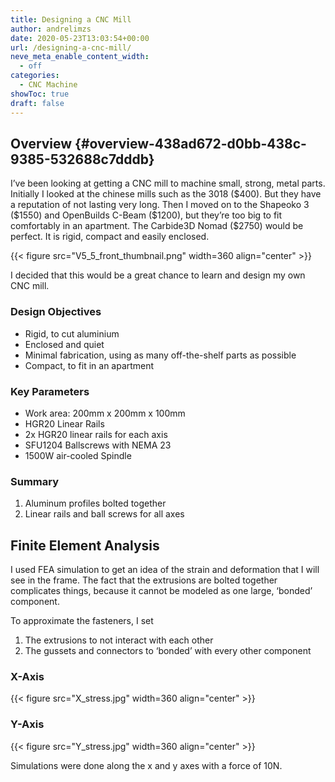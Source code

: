 ```yaml
---
title: Designing a CNC Mill
author: andrelimzs
date: 2020-05-23T13:03:54+00:00
url: /designing-a-cnc-mill/
neve_meta_enable_content_width:
  - off
categories:
  - CNC Machine
showToc: true
draft: false
---
```

## Overview {#overview-438ad672-d0bb-438c-9385-532688c7dddb}

I&#8217;ve been looking at getting a CNC mill to machine small, strong, metal parts. Initially I looked at the chinese mills such as the 3018 (&#36;400). But they have a reputation of not lasting very long. Then I moved on to the Shapeoko 3 (&#36;1550) and OpenBuilds C-Beam (&#36;1200), but they&#8217;re too big to fit comfortably in an apartment. The Carbide3D Nomad (&#36;2750) would be perfect. It is rigid, compact and easily enclosed.

{{< figure src="V5_5_front_thumbnail.png" width=360  align="center" >}}

I decided that this would be a great chance to learn and design my own CNC mill.

### Design Objectives
- Rigid, to cut aluminium
- Enclosed and quiet
- Minimal fabrication, using as many off-the-shelf parts as possible
- Compact, to fit in an apartment



### Key Parameters

- Work area: 200mm x 200mm x 100mm
- HGR20 Linear Rails
- 2x HGR20 linear rails for each axis
- SFU1204 Ballscrews with NEMA 23
- 1500W air-cooled Spindle



### Summary

  1. Aluminum profiles bolted together
  2. Linear rails and ball screws for all axes



## Finite Element Analysis

I used FEA simulation to get an idea of the strain and deformation that I will see in the frame. The fact that the extrusions are bolted together complicates things, because it cannot be modeled as one large, &#8216;bonded&#8217; component.

To approximate the fasteners, I set

1. The extrusions to not interact with each other
2. The gussets and connectors to &#8216;bonded&#8217; with every other component



### X-Axis

{{< figure src="X_stress.jpg" width=360  align="center" >}}



### Y-Axis

  {{< figure src="Y_stress.jpg" width=360  align="center" >}}



Simulations were done along the x and y axes with a force of 10N.
